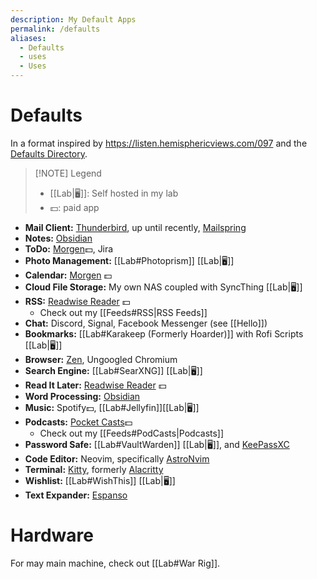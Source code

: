 ```yaml
---
description: My Default Apps
permalink: /defaults
aliases:
  - Defaults
  - uses
  - Uses
---
```


# Defaults

In a format inspired by https://listen.hemisphericviews.com/097 and the [Defaults Directory](https://defaults.rknight.me/).

> [!NOTE] Legend
> - [[Lab|🖥]]: Self hosted in my lab
> - 💵: paid app

- **Mail Client:** [Thunderbird](https://www.thunderbird.net/en-US/), up until recently, [Mailspring](https://www.getmailspring.com)
- **Notes:** [Obsidian](https://obsidian.md/)
- **ToDo:** [Morgen](https://www.morgen.so/)💵, Jira
- **Photo Management:** [[Lab#Photoprism]] [[Lab|🖥]]
- **Calendar:** [Morgen](https://www.morgen.so/) 💵
- **Cloud File Storage:** My own NAS coupled with SyncThing [[Lab|🖥]]
- **RSS:** [Readwise Reader](https://readwise.io/read) 💵
	- Check out my [[Feeds#RSS|RSS Feeds]]
- **Chat:** Discord, Signal, Facebook Messenger (see [[Hello]])
- **Bookmarks:** [[Lab#Karakeep (Formerly Hoarder)]]  with Rofi Scripts [[Lab|🖥]]
- **Browser:** [Zen](https://zen-browser.app/), Ungoogled Chromium
- **Search Engine:** [[Lab#SearXNG]] [[Lab|🖥]]
- **Read It Later:** [Readwise Reader](https://readwise.io/read) 💵
- **Word Processing:** [Obsidian](https://obsidian.md/)
- **Music:** Spotify💵, [[Lab#Jellyfin]][[Lab|🖥]]
- **Podcasts:** [Pocket Casts](https://pocketcasts.com/)💵
	- Check out my [[Feeds#PodCasts|Podcasts]]
- **Password Safe:** [[Lab#VaultWarden]] [[Lab|🖥]], and [KeePassXC](https://keepassxc.org/)
- **Code Editor:** Neovim, specifically [AstroNvim](https://astronvim.com/)
- **Terminal:** [Kitty](https://sw.kovidgoyal.net/kitty/), formerly [Alacritty](https://github.com/alacritty/alacritty)
- **Wishlist:** [[Lab#WishThis]] [[Lab|🖥]]
- **Text Expander:** [Espanso](https://espanso.org/)

# Hardware

For may main machine, check out [[Lab#War Rig]]. 
